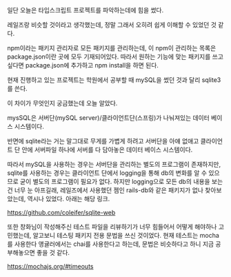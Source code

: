 

일단 오늘은 타입스크립트 프로젝트를 파악하는데에 힘을 썼다.

레일즈랑 비슷할 것이라고 생각했는데, 정말 그래서 오히려 쉽게 이해할 수 있었던 것 같다.

npm이라는 패키지 관리자로 모든 패키지를 관리하는데, 이 npm이 관리하는 목록은 package.json이란 곳에 모두 기재되어있다. 따라서 원하는 기능에 맞는 패키지를 쓰고 싶다면 package.json에 추가하고 npm install을 하면 된다.

현재 진행하고 있는 프로젝트는 학원에서 공부할 때 mySQL을 썼던 것과 달리 sqlite3를 쓴다.

이 차이가 무엇인지 궁금했는데 오늘 알았다.

mysSQL은 서버단(mySQL server)/클라이언트단(스프링)가 나눠져있는 데이터 베이스 시스템이다.

반면에 sqlite라는 거는 말그대로 무게를 가볍게 하려고 서버단을 아얘 없애고 클라이언트 단 안에 서버파일 하나에 서버를 다 담아놓은 데이터 베이스 시스템이다.

따라서 mySQL을 사용하는 경우는 서버단을 관리하는 별도의 프로그램이 존재하지만, sqlite를 사용하는 경우는 클라이언트 단에서 logging을 통해 db의 변화를 알 수 있으므로 굳이 별도의 프로그램이 필요가 없다. 하지만 logging으로 모든 db의 내용을 보는 건 너무 눈 아프길래, 레일즈에서 사용했던 젬인 rails-db와 같은 패키지가 없나 찾아보았는데, 역시나 있었다. 아래는 해당 링크.

<https://github.com/coleifer/sqlite-web>

또한 창화님이 작성해주신 테스트 파일을 리뷰하기가 너무 힘들어서 어떻게 해야하나 고민했는데, 알고보니 테스팅 패키지 전용 문법을 쓰신 것이었다. 현재 테스트는 mocha를 사용한다 앵귤러에서는 chai를 사용한다고 하는데, 문법은 비슷하다고 하니 지금 공부해놓으면 좋을 것 같다.

<https://mochajs.org/#timeouts>

